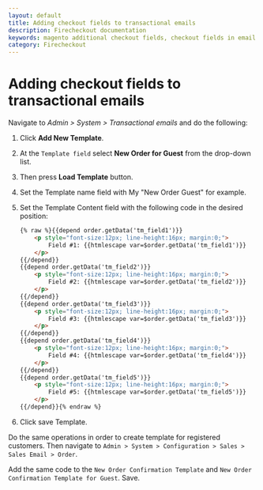 ```yaml
---
layout: default
title: Adding checkout fields to transactional emails
description: Firecheckout documentation
keywords: magento additional checkout fields, checkout fields in email
category: Firecheckout
---
```


# Adding checkout fields to transactional emails

Navigate to _Admin > System > Transactional emails_ and do the following:

 1. Click **Add New Template**.
 2. At the `Template field` select **New Order for Guest** from the drop-down list.
 3. Then press **Load Template** button.
 4. Set the Template name field with My "New Order Guest" for example.
 5. Set the Template Content field with the following code in the desired position:

    ```html
    {% raw %}{{depend order.getData('tm_field1')}}
        <p style="font-size:12px; line-height:16px; margin:0;">
            Field #1: {{htmlescape var=$order.getData('tm_field1')}}
        </p>
    {{/depend}}
    {{depend order.getData('tm_field2')}}
        <p style="font-size:12px; line-height:16px; margin:0;">
            Field #2: {{htmlescape var=$order.getData('tm_field2')}}
        </p>
    {{/depend}}
    {{depend order.getData('tm_field3')}}
        <p style="font-size:12px; line-height:16px; margin:0;">
            Field #3: {{htmlescape var=$order.getData('tm_field3')}}
        </p>
    {{/depend}}
    {{depend order.getData('tm_field4')}}
        <p style="font-size:12px; line-height:16px; margin:0;">
            Field #4: {{htmlescape var=$order.getData('tm_field4')}}
        </p>
    {{/depend}}
    {{depend order.getData('tm_field5')}}
        <p style="font-size:12px; line-height:16px; margin:0;">
            Field #5: {{htmlescape var=$order.getData('tm_field5')}}
        </p>
    {{/depend}}{% endraw %}
    ```

 6. Click save Template.

Do the same operations in order to create template for registered customers. Then navigate to `Admin > System > Configuration > Sales > Sales Email > Order`.

Add the same code to the `New Order Confirmation Template` and `New Order Confirmation Template for Guest`. Save.